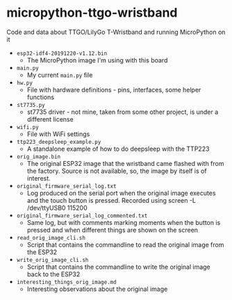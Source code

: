 # micropython-ttgo-wristband
Code and data about TTGO/LilyGo T-Wristband and running MicroPython on it

- `esp32-idf4-20191220-v1.12.bin`
  - The MicroPython image I'm using with this board
- `main.py`
  - My current `main.py` file
- `hw.py`
  - File with hardware definitions - pins, interfaces, some helper functions
- `st7735.py`
  - st7735 driver - not mine, taken from some other project, is under a different license
- `wifi.py`
  - File with WiFi settings
- `ttp223_deepsleep_example.py`
  - A standalone example of how to do deepsleep with the TTP223
- `orig_image.bin`
  - The original ESP32 image that the wristband came flashed with from the factory. Source is not available, so, the image by itself is of interest.
- `original_firmware_serial_log.txt`
  - Log produced on the serial port when the original image executes and the touch button is pressed. Recorded using screen -L /dev/ttyUSB0 115200
- `original_firmware_serial_log_commented.txt`
  - Same log, but with comments marking moments when the button is pressed and when different things are shown on the screen
- `read_orig_image_cli.sh`
  - Script that contains the commandline to read the original image from the ESP32
- `write_orig_image_cli.sh`
  - Script that contains the commandline to write the original image back to the ESP32
- `interesting_things_orig_image.md`
  - Interesting observations about the original image

